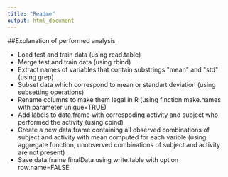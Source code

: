 ```yaml
---
title: "Readme"
output: html_document
---
```


##Explanation of performed analysis

* Load test and train data (using read.table)
* Merge test and train data (using rbind)
* Extract names of variables that contain substrings "mean" and "std" (using grep)
* Subset data which correspond to mean or standart deviation (using subsetting operations)
* Rename columns to make them legal in R (using finction make.names with parameter unique=TRUE)
* Add labels to data.frame with correspoding activity and subject who performed the activity (using cbind)
* Create a new data.frame containing all observed combinations of subject and activity with mean computed for each varible  (using aggregate function, unobserved combinations of subject and activity are not present)
* Save data.frame finalData using write.table with option row.name=FALSE
